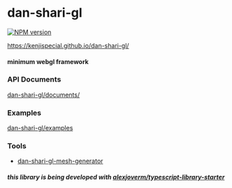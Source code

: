 # dan-shari-gl

[![NPM version][dan-shari-gl-npm-image]][dan-shari-gl-npm-url]

https://kenjispecial.github.io/dan-shari-gl/

#### minimum webgl framework

### API Documents

[dan-shari-gl/documents/](https://kenjispecial.github.io/dan-shari-gl/documents/)

### Examples

[dan-shari-gl/examples](https://kenjispecial.github.io/dan-shari-gl/examples)

### Tools

-   [dan-shari-gl-mesh-generator](https://github.com/kenjiSpecial/dan-shari-gl-mesh-generator)

##### this library is being developed with [alexjoverm/typescript-library-starter](alexjoverm/typescript-library-starter)

[dan-shari-gl-npm-image]: https://img.shields.io/npm/v/dan-shari-gl.svg?style=flat-square
[dan-shari-gl-npm-url]: https://www.npmjs.com/package/dan-shari-gl
